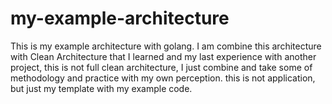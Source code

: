 # my-example-architecture

This is my example architecture with golang. I am combine this architecture with Clean Architecture that I learned and my last experience with another project, this is not full clean architecture, I just combine and take some of methodology and practice with my own perception.
this is not application, but just my template with my example code.
